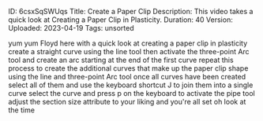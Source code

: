 ID: 6csxSqSWUqs
Title: Create a Paper Clip
Description: This video takes a quick look at Creating a Paper Clip in Plasticity.
Duration: 40
Version: 
Uploaded: 2023-04-19
Tags: unsorted

yum yum
Floyd here with a quick look at creating
a paper clip in plasticity create a
straight curve using the line tool then
activate the three-point Arc tool and
create an arc starting at the end of the
first curve repeat this process to
create the additional curves that make
up the paper clip shape using the line
and three-point Arc tool once all curves
have been created
select all of them and use the keyboard
shortcut J to join them into a single
curve select the curve and press p on
the keyboard to activate the pipe tool
adjust the section size attribute to
your liking and you're all set oh look
at the time
